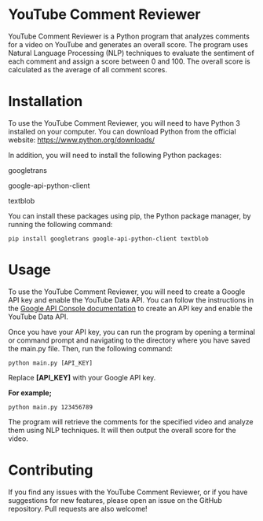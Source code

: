 # YouTube Comment Reviewer
YouTube Comment Reviewer is a Python program that analyzes comments for a video on YouTube and generates an overall score. The program uses Natural Language Processing (NLP) techniques to evaluate the sentiment of each comment and assign a score between 0 and 100. The overall score is calculated as the average of all comment scores.

# Installation
To use the YouTube Comment Reviewer, you will need to have Python 3 installed on your computer. You can download Python from the official website: https://www.python.org/downloads/

In addition, you will need to install the following Python packages:

googletrans

google-api-python-client

textblob

You can install these packages using pip, the Python package manager, by running the following command:

`pip install googletrans google-api-python-client textblob`

# Usage
To use the YouTube Comment Reviewer, you will need to create a Google API key and enable the YouTube Data API. You can follow the instructions in the [Google API Console documentation](https://developers.google.com/youtube/registering_an_application) to create an API key and enable the YouTube Data API.


Once you have your API key, you can run the program by opening a terminal or command prompt and navigating to the directory where you have saved the main.py file. Then, run the following command:

`python main.py [API_KEY]`


Replace **[API_KEY]** with your Google API key. 


**For example;** 

`python main.py 123456789`

The program will retrieve the comments for the specified video and analyze them using NLP techniques. It will then output the overall score for the video.


# Contributing
If you find any issues with the YouTube Comment Reviewer, or if you have suggestions for new features, please open an issue on the GitHub repository. Pull requests are also welcome!
